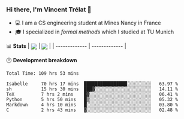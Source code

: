 ### Hi there, I'm Vincent Trélat 👋
 - 💻 I am a CS engineering student at Mines Nancy in France
 - 🎓 I specialized in *formal methods* which I studied at TU Munich

📊 **Stats**
| <img align="center" src="https://readme-stats.clckblog.space/api?username=VTrelat&show_icons=true&include_all_commits=true&theme=tokyonight&hide_border=true" /> | <img align="center" src="https://readme-stats.clckblog.space/api/top-langs/?username=VTrelat&layout=compact&theme=tokyonight&hide_border=true&exclude_repo=ElevatorSimulator" /> |
| ------------- | ------------- |

🕑 **Development breakdown**
<!--START_SECTION:waka-->

```text
Total Time: 109 hrs 53 mins

Isabelle     70 hrs 17 mins  ████████████████░░░░░░░░░   63.97 %
sh           15 hrs 30 mins  ███▓░░░░░░░░░░░░░░░░░░░░░   14.11 %
TeX          7 hrs 2 mins    █▓░░░░░░░░░░░░░░░░░░░░░░░   06.41 %
Python       5 hrs 50 mins   █▒░░░░░░░░░░░░░░░░░░░░░░░   05.32 %
Markdown     4 hrs 10 mins   █░░░░░░░░░░░░░░░░░░░░░░░░   03.80 %
C            2 hrs 43 mins   ▓░░░░░░░░░░░░░░░░░░░░░░░░   02.48 %
```

<!--END_SECTION:waka-->

